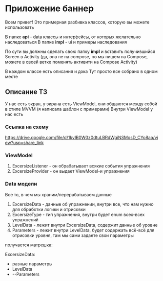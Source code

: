 
# Приложение баннер
Всем привет!
Это примерная разбивка классов, которую вы можете использовать

В папке **api** - data классы и интерфейсы, от которых желательно наследоваться
В папке **impl** - ui и примеры наследования

По сути вы должны сделать свою  папку **impl** и вставить получившийся Screen в Activity
(да, она не на compose, но мы пишем на Compose, можете в своей ветке поменять активити на Compose Activity)

В каждом классе есть описания и дока
Тут просто все собрано в одном месте

## Описание ТЗ
У нас есть экран, у экрана есть ViewModel, они общаются между собой в стиле MVVM (я написала шаблон с примерами)
Внутри ViewModel у нас есть

### Ссылка на схему
https://drive.google.com/file/d/1kvIB0W0z0dtuLBRdWgiNSMosD_CYo8aa/view?usp=share_link

### ViewModel
1. ExcersizeListener - он обрабатывает всякие события упражнения
2. ExcersizeProvider - он выдает ViewModel-и упражнения

### Data модели
Все то, в чем мы храним/перерабатываем данные
1. ExcersizeData - данные об упражнении, внутри все, что нам нужно для обработки логики и отрисовки
2. ExcersizeType - тип упражнения, внутри будет enum всех-всех упражнений
3. LevelData - лежит внутри ExcersizeData, содержит данные об уровне
4. Parameters - лежит внутри LevelData, будет содержать всё-всё для отрисовки уровня, там мы сами задаете свои параметры

получается матрешка:

ExcersizeData:
- разные параметры
- LevelData
- --Parameters

